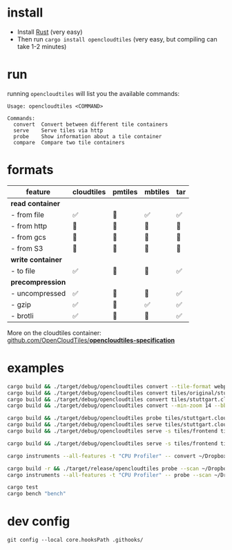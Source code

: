 
# install

- Install [Rust](https://doc.rust-lang.org/cargo/getting-started/installation.html) (very easy)
- Then run `cargo install opencloudtiles` (very easy, but compiling can take 1-2 minutes)

# run

running `opencloudtiles` will list you the available commands:
```
Usage: opencloudtiles <COMMAND>

Commands:
  convert  Convert between different tile containers
  serve    Serve tiles via http
  probe    Show information about a tile container
  compare  Compare two tile containers
```

# formats

| feature             | cloudtiles | pmtiles | mbtiles | tar |
|---------------------|------------|---------|---------|-----|
| **read container**  |            |         |         |     |
| - from file         | ✅          | 🚧      | ✅       | ✅   |
| - from http         | 🚧         | 🚧      | 🚫      | 🚫  |
| - from gcs          | 🚧         | 🚧      | 🚫      | 🚫  |
| - from S3           | 🚧         | 🚧      | 🚫      | 🚫  |
| **write container** |            |         |         |     |
| - to file           | ✅          | 🚧      | 🚧      | ✅   |
| **precompression**  |            |         |         |     |
| - uncompressed      | ✅          | 🚧      | 🚫      | ✅   |
| - gzip              | ✅          | 🚧      | ✅       | ✅   |
| - brotli            | ✅          | 🚧      | 🚫      | ✅   |

More on the cloudtiles container: [github.com/OpenCloudTiles/**opencloudtiles-specification**](https://github.com/OpenCloudTiles/opencloudtiles-specification)

# examples

```bash
cargo build && ./target/debug/opencloudtiles convert --tile-format webp tiles/original/hitzekarte.tar tiles/hitzekarte.tar
cargo build && ./target/debug/opencloudtiles convert tiles/original/stuttgart.mbtiles tiles/stuttgart.cloudtiles
cargo build && ./target/debug/opencloudtiles convert tiles/stuttgart.cloudtiles tiles/stuttgart.tar
cargo build && ./target/debug/opencloudtiles convert --min-zoom 14 --bbox -30,15,-20,20 ~/Dropbox/Dropbox\ upload/Dropbbox\ upload\ new/opencloudtiles/mbtiles/2023-01-planet.mbtiles tiles/mostly_water.cloudtiles

cargo build && ./target/debug/opencloudtiles probe tiles/stuttgart.cloudtiles
cargo build && ./target/debug/opencloudtiles serve tiles/stuttgart.cloudtiles
cargo build && ./target/debug/opencloudtiles serve -s tiles/frontend tiles/stuttgart.cloudtiles

cargo build && ./target/debug/opencloudtiles serve -s tiles/frontend tiles/original/europe.mbtiles

cargo instruments --all-features -t "CPU Profiler" -- convert ~/Dropbox/Dropbox\ upload/Dropbbox\ upload\ new/opencloudtiles/mbtiles/2023-01-eu-de.mbtiles tiles/test.cloudtiles

cargo build -r && ./target/release/opencloudtiles probe --scan ~/Dropbox/Dropbox\ upload/Dropbbox\ upload\ new/opencloudtiles/mbtiles/2023-01-eu-de.mbtiles
cargo instruments --all-features -t "CPU Profiler" -- probe --scan ~/Dropbox/Dropbox\ upload/Dropbbox\ upload\ new/opencloudtiles/mbtiles/2023-01-eu-de.mbtiles

cargo test
cargo bench "bench"

```

# dev config

```
git config --local core.hooksPath .githooks/
```

